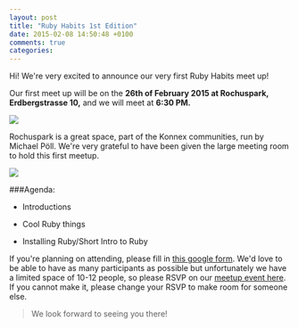 ```yaml
---
layout: post
title: "Ruby Habits 1st Edition"
date: 2015-02-08 14:50:48 +0100
comments: true
categories: 
---
```

Hi! We're very excited to announce our very first Ruby Habits meet up!

Our first meet up will be on the 
**26th of February 2015 at Rochuspark, Erdbergstrasse 10,** and we will meet at **6:30 PM.** 

<img src="/images/rochus-park.jpg"> 

Rochuspark is a great space, part of the Konnex communities, run by Michael Pöll. We're very grateful to have been given the large meeting room to hold this first meetup.

[<img src="/images/RochusParkLocation.png">](https://goo.gl/maps/nISxd)


###Agenda:

 - Introductions

 - Cool Ruby things

 - Installing Ruby/Short Intro to Ruby

If you're planning on attending, please fill in [this google form](https://docs.google.com/forms/d/1g6SgzuwhieI1dZ3z0Y3WhtgiWzFl8j3LfzGLkFkltP8/viewform?usp=send_form). We'd love to be able to have as many participants as possible but unfortunately we have a limited space of 10-12 people, so please RSVP on our [meetup event here](http://www.meetup.com/RubyHabits/). If you cannot make it, please change your RSVP to make room for someone else.

>We look forward to seeing you there!
